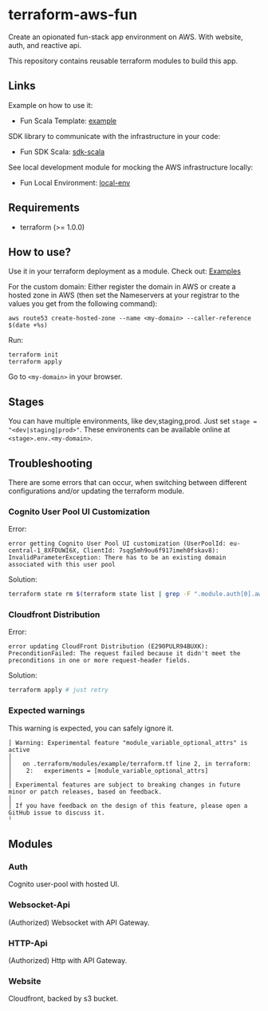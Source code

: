 # terraform-aws-fun

Create an opionated fun-stack app environment on AWS. With website, auth, and reactive api.

This repository contains reusable terraform modules to build this app.

## Links

Example on how to use it:
- Fun Scala Template: [example](https://github.com/fun-stack/example)

SDK library to communicate with the infrastructure in your code:
- Fun SDK Scala: [sdk-scala](https://github.com/fun-stack/sdk-scala)

See local development module for mocking the AWS infrastructure locally:
- Fun Local Environment: [local-env](https://github.com/fun-stack/local-env)

## Requirements

- terraform (>= 1.0.0)

## How to use?

Use it in your terraform deployment as a module. Check out: [Examples](tests/)

For the custom domain: Either register the domain in AWS or create a hosted zone in AWS (then set the Nameservers at your registrar to the values you get from the following command):
```
aws route53 create-hosted-zone --name <my-domain> --caller-reference $(date +%s)
```

Run:
```
terraform init
terraform apply
```

Go to `<my-domain>` in your browser.

## Stages

You can have multiple environments, like dev,staging,prod. Just set `stage = "<dev|staging|prod>"`. These environents can be available online at `<stage>.env.<my-domain>`.

## Troubleshooting

There are some errors that can occur, when switching between different configurations and/or updating the terraform module.

### Cognito User Pool UI Customization

Error:
```
error getting Cognito User Pool UI customization (UserPoolId: eu-central-1_8XFDUWI6X, ClientId: 7sqg5mh9ou6f917imeh0fskav8): InvalidParameterException: There has to be an existing domain associated with this user pool
```

Solution:
```sh
terraform state rm $(terraform state list | grep -F ".module.auth[0].aws_cognito_user_pool_ui_customization.hosted_ui[0]")
```

### Cloudfront Distribution

Error:
```
error updating CloudFront Distribution (E290PULR94BUXK): PreconditionFailed: The request failed because it didn't meet the preconditions in one or more request-header fields.
```

Solution:
```sh
terraform apply # just retry
```

### Expected warnings

This warning is expected, you can safely ignore it.

```
│ Warning: Experimental feature "module_variable_optional_attrs" is active
│
│   on .terraform/modules/example/terraform.tf line 2, in terraform:
│    2:   experiments = [module_variable_optional_attrs]
│
│ Experimental features are subject to breaking changes in future minor or patch releases, based on feedback.
│
│ If you have feedback on the design of this feature, please open a GitHub issue to discuss it.
╵
```

## Modules

### Auth

Cognito user-pool with hosted UI.

### Websocket-Api

(Authorized) Websocket with API Gateway.

### HTTP-Api

(Authorized) Http with API Gateway.

### Website

Cloudfront, backed by s3 bucket.
